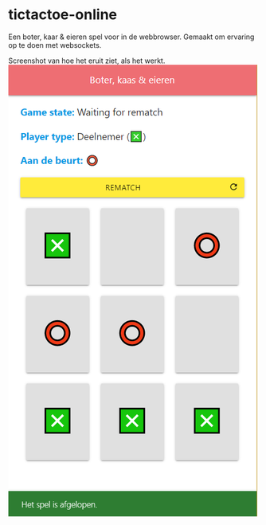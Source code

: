 # tictactoe-online
Een boter, kaar &amp; eieren spel voor in de webbrowser. Gemaakt om ervaring op te doen met websockets.

Screenshot van hoe het eruit ziet, als het werkt.
![Screenshot van het spel](https://github.com/jordy-u/tictactoe-online/raw/master/docs/screenshot_match_ended.png)
